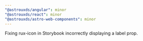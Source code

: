 ```yaml
---
"@astrouxds/angular": minor
"@astrouxds/react": minor
"@astrouxds/astro-web-components": minor
---
```


Fixing rux-icon in Storybook incorrectly displaying a label prop.
